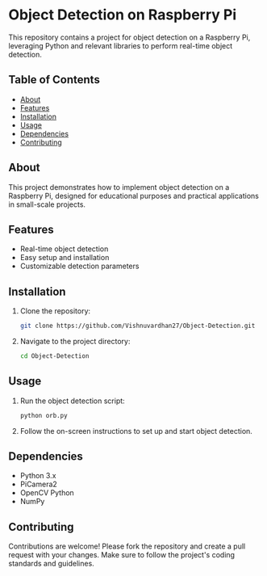 # Object Detection on Raspberry Pi

This repository contains a project for object detection on a Raspberry Pi, leveraging Python and relevant libraries to perform real-time object detection.

## Table of Contents
- [About](#about)
- [Features](#features)
- [Installation](#installation)
- [Usage](#usage)
- [Dependencies](#dependencies)
- [Contributing](#contributing)

## About
This project demonstrates how to implement object detection on a Raspberry Pi, designed for educational purposes and practical applications in small-scale projects.

## Features
- Real-time object detection
- Easy setup and installation
- Customizable detection parameters

## Installation
1. Clone the repository:
    ```bash
    git clone https://github.com/Vishnuvardhan27/Object-Detection.git
    ```
2. Navigate to the project directory:
    ```bash
    cd Object-Detection
    ```

## Usage
1. Run the object detection script:
    ```bash
    python orb.py
    ```
2. Follow the on-screen instructions to set up and start object detection.

## Dependencies
- Python 3.x
- PiCamera2
- OpenCV Python
- NumPy

## Contributing
Contributions are welcome! Please fork the repository and create a pull request with your changes. Make sure to follow the project's coding standards and guidelines.

